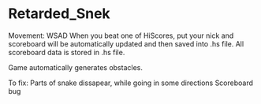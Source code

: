 # Retarded_Snek
Movement: WSAD
When you beat one of HiScores, put your nick and scoreboard will be automatically updated and then saved into .hs file. 
All scoreboard data is stored in .hs file.

Game automatically generates obstacles.

To fix:
Parts of snake dissapear, while going in some directions
Scoreboard bug
